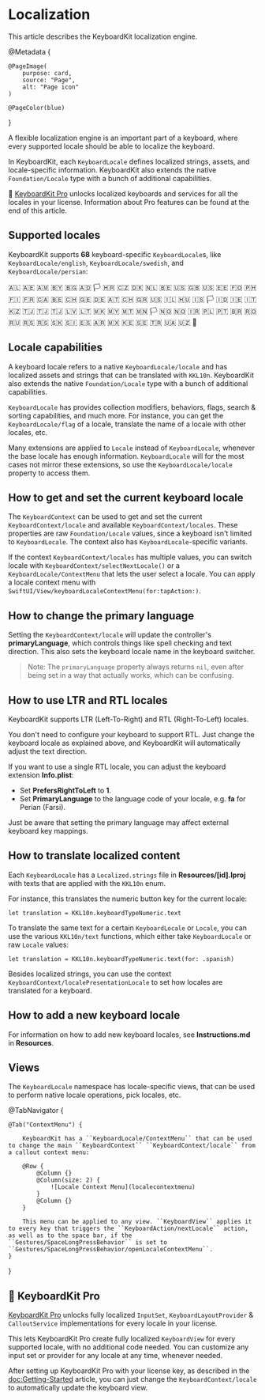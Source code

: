 # Localization

This article describes the KeyboardKit localization engine.

@Metadata {

    @PageImage(
        purpose: card,
        source: "Page",
        alt: "Page icon"
    )

    @PageColor(blue)
}

A flexible localization engine is an important part of a keyboard, where every supported locale should be able to localize the keyboard.

In KeyboardKit, each ``KeyboardLocale`` defines localized strings, assets, and locale-specific information. KeyboardKit also extends the native ``Foundation/Locale`` type with a bunch of additional capabilities.

👑 [KeyboardKit Pro][Pro] unlocks localized keyboards and services for all the locales in your license. Information about Pro features can be found at the end of this article.

[Pro]: https://github.com/KeyboardKit/KeyboardKitPro



## Supported locales

KeyboardKit supports **68** keyboard-specific ``KeyboardLocale``s, like ``KeyboardLocale/english``, ``KeyboardLocale/swedish``, and ``KeyboardLocale/persian``:

🇦🇱 🇦🇪 🇦🇲 🇧🇾 🇧🇬 🇦🇩 🏳️ 🇭🇷 🇨🇿 🇩🇰 🇳🇱 🇧🇪 🇺🇸 🇬🇧 🇺🇸 🇪🇪 🇫🇴 🇵🇭 🇫🇮 🇫🇷 🇨🇦 🇧🇪 🇨🇭 🇬🇪 🇩🇪 🇦🇹 🇨🇭 🇬🇷 🇺🇸 🇮🇱 🇭🇺 🇮🇸 🏳️ 🇮🇩 🇮🇪 🇮🇹 🇰🇿 🇹🇯 🇹🇯 🇹🇯 🇱🇻 🇱🇹 🇲🇰 🇲🇾 🇲🇹 🇲🇳 🏳️ 🇳🇴 🇳🇴 🇮🇷 🇵🇱 🇵🇹 🇧🇷 🇷🇴 🇷🇺 🇷🇸 🇷🇸 🇸🇰 🇸🇮 🇪🇸 🇦🇷 🇲🇽 🇰🇪 🇸🇪 🇹🇷 🇺🇦 🇺🇿 🏴󠁧󠁢󠁷󠁬󠁳󠁿 <br />


## Locale capabilities

A keyboard locale refers to a native ``KeyboardLocale/locale`` and has localized assets and strings that can be translated with ``KKL10n``. KeyboardKit also extends the native ``Foundation/Locale`` type with a bunch of additional capabilities.

``KeyboardLocale`` has provides collection modifiers, behaviors, flags, search & sorting capabilities, and much more. For instance, you can get the ``KeyboardLocale/flag`` of a locale, translate the name of a locale with other locales, etc.

Many extensions are applied to `Locale` instead of ``KeyboardLocale``, whenever the base locale has enough information. ``KeyboardLocale`` will for the most cases not mirror these extensions, so use the ``KeyboardLocale/locale`` property to access them. 



## How to get and set the current keyboard locale 

The ``KeyboardContext`` can be used to get and set the current ``KeyboardContext/locale`` and available ``KeyboardContext/locales``. These properties are raw ``Foundation/Locale`` values, since a keyboard isn't limited to ``KeyboardLocale``.  The context also has ``KeyboardLocale``-specific variants.

If the context ``KeyboardContext/locales`` has multiple values, you can switch locale with ``KeyboardContext/selectNextLocale()`` or a ``KeyboardLocale/ContextMenu`` that lets the user select a locale. You can apply a locale context menu with ``SwiftUI/View/keyboardLocaleContextMenu(for:tapAction:)``.


## How to change the primary language  

Setting the ``KeyboardContext/locale`` will update the controller's **primaryLanguage**, which controls things like spell checking and text direction. This also sets the keyboard locale name in the keyboard switcher.

> Note: The `primaryLanguage` property always returns `nil`, even after being set in a way that actually works, which can be confusing.



## How to use LTR and RTL locales

KeyboardKit supports LTR (Left-To-Right) and RTL (Right-To-Left) locales.

You don't need to configure your keyboard to support RTL. Just change the keyboard locale as explained above, and KeyboardKit will automatically adjust the text direction.

If you want to use a single RTL locale, you can adjust the keyboard extension **Info.plist**:

* Set **PrefersRightToLeft** to **1**.
* Set **PrimaryLanguage** to the language code of your locale, e.g. **fa** for Perian (Farsi).

Just be aware that setting the primary language may affect external keyboard key mappings.



## How to translate localized content

Each ``KeyboardLocale`` has a `Localized.strings` file in **Resources/[id].lproj** with texts that are applied with the ``KKL10n`` enum. 

For instance, this translates the numeric button key for the current locale:

```
let translation = KKL10n.keyboardTypeNumeric.text
```

To translate the same text for a certain ``KeyboardLocale`` or `Locale`, you can use the various ``KKL10n/text`` functions, which either take ``KeyboardLocale`` or raw `Locale` values:

```
let translation = KKL10n.keyboardTypeNumeric.text(for: .spanish)
```

Besides localized strings, you can use the context ``KeyboardContext/localePresentationLocale`` to set how locales are translated for a keyboard.



## How to add a new keyboard locale

For information on how to add new keyboard locales, see **Instructions.md** in **Resources**.



## Views

The ``KeyboardLocale`` namespace has locale-specific views, that can be used to perform native locale operations, pick locales, etc.

@TabNavigator {
    
    @Tab("ContextMenu") {
        
        KeyboardKit has a ``KeyboardLocale/ContextMenu`` that can be used to change the main ``KeyboardContext`` ``KeyboardContext/locale`` from a callout context menu: 
        
        @Row {
            @Column {}
            @Column(size: 2) {
                ![Locale Context Menu](localecontextmenu)
            }
            @Column {}
        }
        
        This menu can be applied to any view. ``KeyboardView`` applies it to every key that triggers the ``KeyboardAction/nextLocale`` action, as well as to the space bar, if the ``Gestures/SpaceLongPressBehavior`` is set to ``Gestures/SpaceLongPressBehavior/openLocaleContextMenu``.
    }
}


## 👑 KeyboardKit Pro

[KeyboardKit Pro][Pro] unlocks fully localized ``InputSet``, ``KeyboardLayoutProvider`` & ``CalloutService`` implementations for every locale in your license. 

This lets KeyboardKit Pro create fully localized ``KeyboardView`` for every supported locale, with no additional code needed. You can customize any input set or provider for any locale at any time, whenever needed.

After setting up KeyboardKit Pro with your license key, as described in the <doc:Getting-Started> article, you can just change the ``KeyboardContext/locale`` to automatically update the keyboard view.

[Pro]: https://github.com/KeyboardKit/KeyboardKitPro
